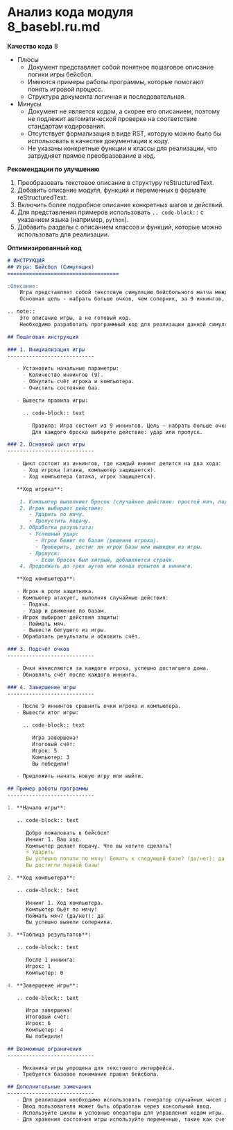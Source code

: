 # Анализ кода модуля 8_basebl.ru.md

**Качество кода**
8
- Плюсы
    -  Документ представляет собой понятное пошаговое описание логики игры бейсбол.
    -  Имеются примеры работы программы, которые помогают понять игровой процесс.
    -  Структура документа логичная и последовательная.
- Минусы
    - Документ не является кодом, а скорее его описанием, поэтому не подлежит автоматической проверке на соответствие стандартам кодирования.
    - Отсутствует формализация в виде RST, которую можно было бы использовать в качестве документации к коду.
    - Не указаны конкретные функции и классы для реализации, что затрудняет прямое преобразование в код.

**Рекомендации по улучшению**
1.  Преобразовать текстовое описание в структуру reStructuredText.
2.  Добавить описание модуля, функций и переменных в формате reStructuredText.
3.  Включить более подробное описание конкретных шагов и действий.
4.  Для представления примеров использовать `.. code-block::` с указанием языка (например, `python`).
5.  Добавить разделы с описанием классов и функций, которые можно использовать для реализации.

**Оптимизированный код**
```markdown
# ИНСТРУКЦИЯ
## Игра: Бейсбол (Симуляция)
====================================

:Описание:
    Игра представляет собой текстовую симуляцию бейсбольного матча между игроком и компьютером.
    Основная цель - набрать больше очков, чем соперник, за 9 иннингов, имитируя основные действия бейсбола.

.. note::
    Это описание игры, а не готовый код.
    Необходимо разработать программный код для реализации данной симуляции.

## Пошаговая инструкция

### 1. Инициализация игры
----------------------------

   - Установить начальные параметры:
     - Количество иннингов (9).
     - Обнулить счёт игрока и компьютера.
     - Очистить состояние баз.

   - Вывести правила игры:

     .. code-block:: text

        Правила: Игра состоит из 9 иннингов. Цель — набрать больше очков, чем соперник.
        Для каждого броска выберите действие: удар или пропуск.

### 2. Основной цикл игры
----------------------------

   - Цикл состоит из иннингов, где каждый иннинг делится на два хода:
     - Ход игрока (атака, компьютер защищается).
     - Ход компьютера (атака, игрок защищается).

   **Ход игрока**:

    1. Компьютер выполняет бросок (случайное действие: простой мяч, подача, хитрость).
    2. Игрок выбирает действие:
       - Ударить по мячу.
       - Пропустить подачу.
    3. Обработка результата:
       - Успешный удар:
         - Игрок бежит по базам (решение игрока).
         - Проверить, достиг ли игрок базы или выведен из игры.
       - Пропуск:
         - Если бросок был хитрый, добавляется страйк.
    4. Продолжать до трех аутов или конца попыток в иннинге.

   **Ход компьютера**:

   - Игрок в роли защитника.
   - Компьютер атакует, выполняя случайные действия:
     - Подача.
     - Удар и движение по базам.
   - Игрок выбирает действия защиты:
     - Поймать мяч.
     - Вывести бегущего из игры.
   - Обработать результаты и обновить счёт.

### 3. Подсчёт очков
----------------------------

   - Очки начисляются за каждого игрока, успешно достигшего дома.
   - Обновлять счёт после каждого иннинга.

### 4. Завершение игры
----------------------------

   - После 9 иннингов сравнить очки игрока и компьютера.
   - Вывести итог игры:

     .. code-block:: text

        Игра завершена!
        Итоговый счёт:
        Игрок: 5
        Компьютер: 3
        Вы победили!

   - Предложить начать новую игру или выйти.

## Пример работы программы
----------------------------

1. **Начало игры**:

   .. code-block:: text

      Добро пожаловать в бейсбол!
      Иннинг 1. Ваш ход.
      Компьютер делает подачу. Что вы хотите сделать?
      > Ударить
      Вы успешно попали по мячу! Бежать к следующей базе? (да/нет): да
      Вы достигли первой базы!

2. **Ход компьютера**:

   .. code-block:: text

      Иннинг 1. Ход компьютера.
      Компьютер бьёт по мячу!
      Поймать мяч? (да/нет): да
      Вы успешно вывели соперника.

3. **Таблица результатов**:

   .. code-block:: text

      После 1 иннинга:
      Игрок: 1
      Компьютер: 0

4. **Завершение игры**:

   .. code-block:: text

      Игра завершена!
      Итоговый счёт:
      Игрок: 6
      Компьютер: 4
      Вы победили!

## Возможные ограничения
----------------------------

   - Механика игры упрощена для текстового интерфейса.
   - Требуется базовое понимание правил бейсбола.

## Дополнительные замечания
----------------------------
   - Для реализации необходимо использовать генератор случайных чисел для имитации действий компьютера.
   - Ввод пользователя может быть обработан через консольный ввод.
   - Используйте циклы и условные операторы для управления ходом игры.
   - Для хранения состояния игры используйте переменные, такие как счетчики иннингов, очки, и состояние баз.

```